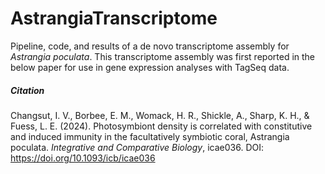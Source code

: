 # AstrangiaTranscriptome
Pipeline, code, and results of a de novo transcriptome assembly for *Astrangia poculata*. This transcriptome assembly was first reported in the below paper for use in gene expression analyses with TagSeq data. 

##### Citation
Changsut, I. V., Borbee, E. M., Womack, H. R., Shickle, A., Sharp, K. H., & Fuess, L. E. (2024). Photosymbiont density is correlated with constitutive and induced immunity in the facultatively symbiotic coral, Astrangia poculata. *Integrative and Comparative Biology*, icae036.
DOI: https://doi.org/10.1093/icb/icae036

